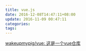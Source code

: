 ```yaml
---
title: vue.js
date: 2016-12-08T14:47:11+08:00
update: 2016-11-09 00:47:11
categories:
tags:
---
```


[wakeupmypig/vue: 这是一个vue仓库](https://github.com/wakeupmypig/vue)
